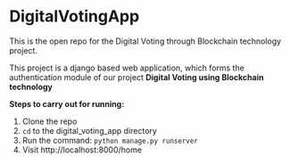 # DigitalVotingApp
This is the open repo for the Digital Voting through Blockchain technology project.

This project is a django based web application, which forms the authentication module of our project **Digital Voting using Blockchain technology**

**Steps to carry out for running:**
1. Clone the repo
2. `cd` to the digital_voting_app directory
3. Run the command: `python manage.py runserver`
4. Visit http://localhost:8000/home
